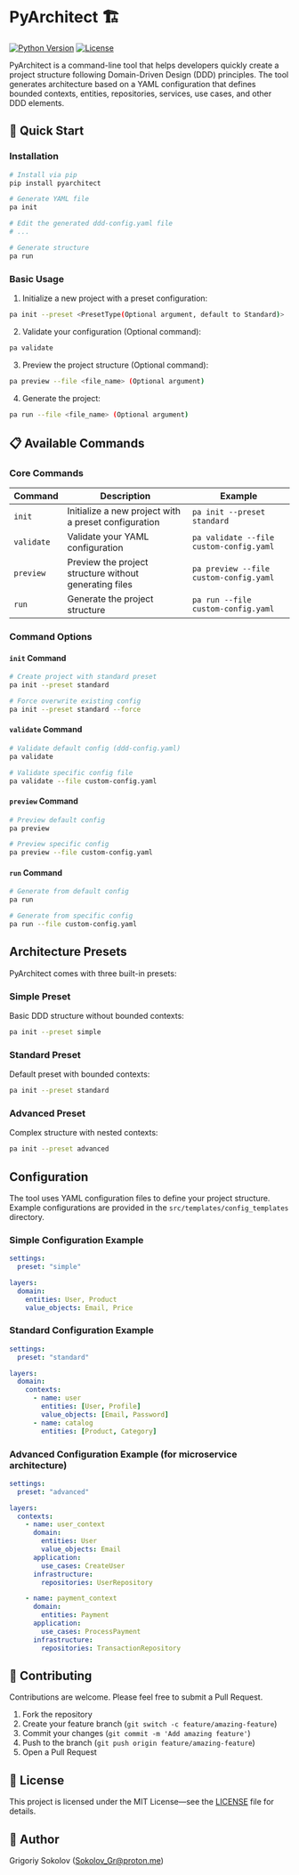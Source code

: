 # PyArchitect 🏗️

[![Python Version](https://img.shields.io/badge/python-3.12%2B-blue)](https://www.python.org/downloads/)
[![License](https://img.shields.io/badge/license-MIT-green)](LICENSE)

PyArchitect is a command-line tool
that helps developers quickly create a project structure following Domain-Driven Design
(DDD) principles.
The tool generates architecture based on a YAML configuration that defines bounded contexts,
entities, repositories, services, use cases, and other DDD elements.

## 🚀 Quick Start

### Installation

```bash
# Install via pip
pip install pyarchitect

# Generate YAML file
pa init

# Edit the generated ddd-config.yaml file
# ...

# Generate structure
pa run
```

### Basic Usage

1. Initialize a new project with a preset configuration:
```bash
pa init --preset <PresetType(Optional argument, default to Standard)>
```

2. Validate your configuration  (Optional command):
```bash
pa validate
```

3. Preview the project structure (Optional command):
```bash
pa preview --file <file_name> (Optional argument)
```

4. Generate the project:
```bash
pa run --file <file_name> (Optional argument)
```

## 📋 Available Commands

### Core Commands

| Command    | Description                                            | Example                                 |
|------------|--------------------------------------------------------|-----------------------------------------|
| `init`     | Initialize a new project with a preset configuration   | `pa init --preset standard`             |
| `validate` | Validate your YAML configuration                       | `pa validate --file custom-config.yaml` |
| `preview`  | Preview the project structure without generating files | `pa preview --file custom-config.yaml`  |
| `run`      | Generate the project structure                         | `pa run --file custom-config.yaml`      |

### Command Options

#### `init` Command
```bash
# Create project with standard preset
pa init --preset standard

# Force overwrite existing config
pa init --preset standard --force
```

#### `validate` Command
```bash
# Validate default config (ddd-config.yaml)
pa validate

# Validate specific config file
pa validate --file custom-config.yaml
```

#### `preview` Command
```bash
# Preview default config
pa preview

# Preview specific config
pa preview --file custom-config.yaml
```

#### `run` Command
```bash
# Generate from default config
pa run

# Generate from specific config
pa run --file custom-config.yaml
```

## Architecture Presets

PyArchitect comes with three built-in presets:

### Simple Preset
Basic DDD structure without bounded contexts:
```bash
pa init --preset simple
```

### Standard Preset
Default preset with bounded contexts:
```bash
pa init --preset standard
```

### Advanced Preset
Complex structure with nested contexts:
```bash
pa init --preset advanced
```

## Configuration

The tool uses YAML configuration files to define your project structure.
Example configurations are provided in the `src/templates/config_templates` directory.

### Simple Configuration Example
```yaml
settings:
  preset: "simple"

layers:
  domain:
    entities: User, Product
    value_objects: Email, Price
```

### Standard Configuration Example
```yaml
settings:
  preset: "standard"

layers:
  domain:
    contexts:
      - name: user
        entities: [User, Profile]
        value_objects: [Email, Password]
      - name: catalog
        entities: [Product, Category]
```

### Advanced Configuration Example (for microservice architecture)

```yaml
settings:
  preset: "advanced"

layers:
  contexts:
    - name: user_context
      domain:
        entities: User
        value_objects: Email
      application:
        use_cases: CreateUser
      infrastructure:
        repositories: UserRepository

    - name: payment_context
      domain:
        entities: Payment
      application:
        use_cases: ProcessPayment
      infrastructure:
        repositories: TransactionRepository

```


## 🤝 Contributing

Contributions are welcome. Please feel free to submit a Pull Request.

1. Fork the repository
2. Create your feature branch (`git switch -c feature/amazing-feature`)
3. Commit your changes (`git commit -m 'Add amazing feature'`)
4. Push to the branch (`git push origin feature/amazing-feature`)
5. Open a Pull Request

## 📄 License

This project is licensed under the MIT License—see the [LICENSE](LICENSE) file for details.

## 👤 Author

Grigoriy Sokolov (Sokolov_Gr@proton.me)

